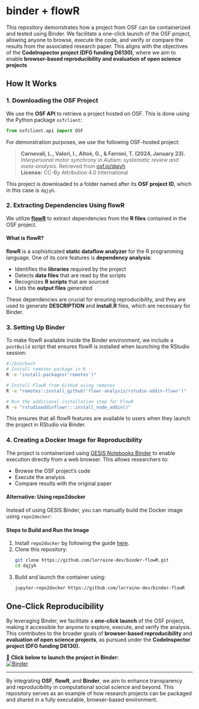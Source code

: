 # binder + flowR

This repository demonstrates how a project from OSF can be containerized and tested using Binder. We facilitate a one-click launch of the OSF project, allowing anyone to browse, execute the code, and verify or compare the results from the associated research paper. This aligns with the objectives of the **CodeInspector project (DFG funding D6130)**, where we aim to enable **browser-based reproducibility and evaluation of open science projects**

## How It Works

### 1. Downloading the OSF Project
We use the **OSF API** to retrieve a project hosted on OSF. This is done using the Python package `osfclient`:
```python
from osfclient.api import OSF
```
For demonstration purposes, we use the following OSF-hosted project:

> **Carnevali, L., Valori, I., Altoè, G., & Farroni, T. (2024, January 23).**
> _Interpersonal motor synchrony in Autism: systematic review and meta-analysis._ Retrieved from [osf.io/dqjyh](https://osf.io/dqjyh)  
> **License:** CC-By Attribution 4.0 International

This project is downloaded to a folder named after its **OSF project ID**, which in this case is `dqjyh`.

### 2. Extracting Dependencies Using flowR
We utilize **[flowR](https://github.com/flowr-analysis/flowr)** to extract dependencies from the **R files** contained in the OSF project.

#### What is flowR?
**flowR** is a sophisticated **static dataflow analyzer** for the R programming language. One of its core features is **dependency analysis**:
- Identifies the **libraries** required by the project
- Detects **data files** that are read by the scripts
- Recognizes **R scripts** that are sourced
- Lists the **output files** generated

These dependencies are crucial for ensuring reproducibility, and they are used to generate **DESCRIPTION** and **install.R** files, which are necessary for Binder.

### 3. Setting Up Binder
To make flowR available inside the Binder environment, we include a `postBuild` script that ensures flowR is installed when launching the RStudio session:
```bash
#!/bin/bash
# Install remotes package in R
R -e "install.packages('remotes')"

# Install FlowR from GitHub using remotes
R -e "remotes::install_github('flowr-analysis/rstudio-addin-flowr')"

# Run the additional installation step for FlowR
R -e "rstudioaddinflowr:::install_node_addin()"
```
This ensures that all flowR features are available to users when they launch the project in RStudio via Binder.

### 4. Creating a Docker Image for Reproducibility
The project is containerized using [GESIS Notebooks Binder](https://notebooks.gesis.org/binder/) to enable execution directly from a web browser. This allows researchers to:
- Browse the OSF project’s code
- Execute the analysis
- Compare results with the original paper

#### Alternative: Using repo2docker
Instead of using GESIS Binder, you can manually build the Docker image using `repo2docker`:

#### Steps to Build and Run the Image
1. Install `repo2docker` by following the guide [here](https://repo2docker.readthedocs.io/en/latest/install.html).
2. Clone this repository:
   ```bash
   git clone https://github.com/lorraine-dev/binder-flowR.git
   cd dqjyh
   ```
3. Build and launch the container using:
   ```bash
   jupyter-repo2docker https://github.com/lorraine-dev/binder-flowR
   ```

## One-Click Reproducibility
By leveraging Binder, we facilitate a **one-click launch** of the OSF project, making it accessible for anyone to explore, execute, and verify the analysis. This contributes to the broader goals of **browser-based reproducibility** and **evaluation of open science projects**, as pursued under the **CodeInspector project (DFG funding D6130).**

🚀 **Click below to launch the project in Binder:**  
[![Binder](https://mybinder.org/badge_logo.svg)](https://mybinder.org/v2/gh/lorraine-dev/binder-flowR/HEAD?urlpath=rstudio)

---

By integrating **OSF**, **flowR**, and **Binder**, we aim to enhance transparency and reproducibility in computational social science and beyond. This repository serves as an example of how research projects can be packaged and shared in a fully executable, browser-based environment. 

